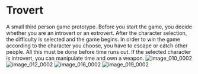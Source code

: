 # Trovert

A small third person game prototype. Before you start the game, you decide whether you are an introvert or an extrovert. After the character selection, the difficulty is selected and the game begins. In order to win the game according to the character you choose, you have to escape or catch other people. All this must be done before time runs out. If the selected character is introvert, you can manipulate time and own a weapon.
![image_010_0002](https://github.com/Lucid-Karma/Trovert/assets/88732917/ec73afa5-f716-497a-a5f5-9840ab4e83d2)
![image_012_0002](https://github.com/Lucid-Karma/Trovert/assets/88732917/b928affe-8d18-40fa-889c-294d4da5ad80)
![image_016_0002](https://github.com/Lucid-Karma/Trovert/assets/88732917/e3ea67ac-bd1b-490a-93a1-59c66b83d2eb)
![image_019_0002](https://github.com/Lucid-Karma/Trovert/assets/88732917/1ba96228-83ed-4925-82b1-669d749c7f99)
